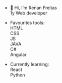 - 👋 Hi, I’m Renan Freitas<br>
1y Web developer <br>

- Favourites tools:<br>
HTML<br>
CSS<br>
JS<br>
JAVA<br>
C#<br>
Angular<br>

- Currently learning:<br>
React <br>
Python<br>


